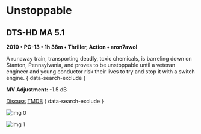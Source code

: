 # Unstoppable

## DTS-HD MA 5.1

**2010 • PG-13 • 1h 38m • Thriller, Action • aron7awol**

A runaway train, transporting deadly, toxic chemicals, is barreling down on Stanton, Pennsylvania,  and proves to be unstoppable until a veteran engineer and young conductor risk their lives to try and stop it with a switch engine.
{ data-search-exclude }

**MV Adjustment:** -1.5 dB

[Discuss](https://www.avsforum.com/threads/bass-eq-for-filtered-movies.2995212/post-57965382)  [TMDB](https://www.themoviedb.org/movie/44048)
{ data-search-exclude }

![img 0](https://i.imgur.com/OUQ7cnB.jpg)

![img 1](https://i.imgur.com/0SZek5q.png)

